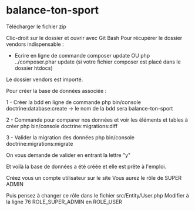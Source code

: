 # balance-ton-sport

Télécharger le fichier zip

Clic-droit sur le dossier et ouvrir avec Git Bash
Pour récupérer le dossier vendors indispensable :
- Ecrire en ligne de commande
composer update 
OU
php ../composer.phar update
(si votre fichier composer est placé dans le dossier htdocs)

Le dossier vendors est importé.

Pour créer la base de données associée :

1 - Créer la bdd en ligne de commande
php bin/console doctrine:database:create
-> le nom de la bdd sera balance-ton-sport

2 - Commande pour comparer nos données et voir les éléments et tables à créer
php bin/console doctrine:migrations:diff

3 - Valider la migration des données
php bin/console doctrine:migrations:migrate

On vous demande de valider en entrant la lettre "y"

Et voilà la base de données a été créée et elle est prête à l'emploi.

Créez vous un compte utilisateur sur le site
Vous aurez le rôle de SUPER ADMIN

Puis pensez à changer ce rôle dans le fichier src/Entity/User.php
Modifier à la ligne 76 ROLE_SUPER_ADMIN en ROLE_USER


